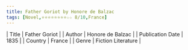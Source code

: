 ```yaml
---
title: Father Goriot by Honore de Balzac
tags: [Novel,⭐⭐⭐⭐⭐⭐⭐⭐☆☆ 8/10,France]
---     
```

| Title | Father Goriot  |
| Author |  Honore de Balzac  |
| Publication Date | 1835   |
| Country | France |
| Genre | Fiction Literature  |
        